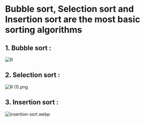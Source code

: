 # **Bubble sort, Selection sort and Insertion sort are the most basic sorting algorithms**

## 1. Bubble sort :

![R](https://github.com/Vishwas2/Java-tutorial/assets/67436082/ae5935df-a703-4a4e-a30f-b3fc145c8165)

## 2. Selection sort :

![R (1).png](..%2F..%2F..%2F..%2FDownloads%2FR%20%281%29.png)

## 3. Insertion sort :

![insertion-sort.webp](..%2F..%2F..%2F..%2FDownloads%2Finsertion-sort.webp)
